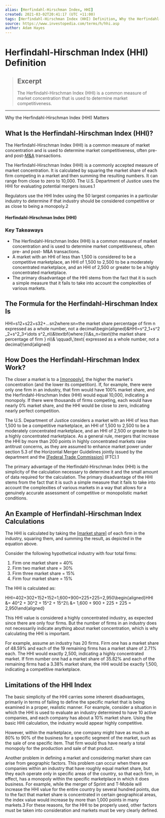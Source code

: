 ```yaml
---
alias: [Herfindahl-Hirschman Index, HHI]
created: 2021-03-02T20:41:17 (UTC +11:00)
tags: [Herfindahl-Hirschman Index (HHI) Definition, Why the Herfindahl-Hirschman Index (HHI) Matters]
source: https://www.investopedia.com/terms/h/hhi.asp
author: Adam Hayes
---
```


# Herfindahl-Hirschman Index (HHI) Definition

> ## Excerpt
> The Herfindahl-Hirschman Index (HHI) is a common measure of market concentration that is used to determine market competitiveness.

---

Why the Herfindahl-Hirschman Index (HHI) Matters
## What Is the Herfindahl-Hirschman Index (HHI)?

The Herfindahl-Hirschman Index (HHI) is a common measure of market concentration and is used to determine market competitiveness, often pre- and post-[M&A](https://www.investopedia.com/terms/m/mergersandacquisitions.asp) transactions.

The Herfindahl-Hirschman Index (HHI) is a commonly accepted measure of market concentration. It is calculated by squaring the market share of each firm competing in a market and then summing the resulting numbers. It can range from close to zero to 10,000. The U.S. Department of Justice uses the HHI for evaluating potential mergers issues.1

Regulators use the HHI Index using the 50 largest companies in a particular industry to determine if that industry should be considered competitive or as close to being a monopoly.2

#### Herfindahl-Hirschman Index (HHI)

### Key Takeaways

-   The Herfindahl-Hirschman Index (HHI) is a common measure of market concentration and is used to determine market competitiveness, often pre- and post- M&A transactions.
-   A market with an HHI of less than 1,500 is considered to be a competitive marketplace, an HHI of 1,500 to 2,500 to be a moderately concentrated marketplace, and an HHI of 2,500 or greater to be a highly concentrated marketplace.
-   The primary disadvantage of the HHI stems from the fact that it is such a simple measure that it fails to take into account the complexities of various markets.

## The Formula for the Herfindahl-Hirschman Index Is

HHI\=s12+s22+s32+…sn2where:sn\=the market share percentage of firm n expressed as a whole number, not a decimal\\begin{aligned}&HHI=s^2\_1+s^2\_2+s^2\_3+\\dots s^2\_n\\\\&\\textbf{where:}\\\\&s\_n=\\text{the market share percentage of firm } n\\\\& \\qquad\\,\\text{ expressed as a whole number, not a decimal}\\end{aligned}

## How Does the Herfindahl-Hirschman Index Work?

The closer a market is to a [[monopoly]](https://www.investopedia.com/terms/m/monopoly.asp), the higher the market's concentration (and the lower its competition). If, for example, there were only one firm in an industry, that firm would have 100% market share, and the Herfindahl-Hirschman Index (HHI) would equal 10,000, indicating a monopoly. If there were thousands of firms competing, each would have nearly 0% market share, and the HHI would be close to zero, indicating nearly perfect competition.

The U.S. Department of Justice considers a market with an HHI of less than 1,500 to be a competitive marketplace, an HHI of 1,500 to 2,500 to be a moderately concentrated marketplace, and an HHI of 2,500 or greater to be a highly concentrated marketplace. As a general rule, mergers that increase the HHI by more than 200 points in highly concentrated markets raise antitrust concerns, as they are assumed to enhance market power under section 5.3 of the Horizontal Merger Guidelines jointly issued by the department and the [[Federal Trade Commission]](https://www.investopedia.com/terms/f/ftc.asp) (FTC).1

The primary advantage of the Herfindahl-Hirschman Index (HHI) is the simplicity of the calculation necessary to determine it and the small amount of data required for the calculation. The primary disadvantage of the HHI stems from the fact that it is such a simple measure that it fails to take into account the complexities of various markets in a way that allows for a genuinely accurate assessment of competitive or monopolistic market conditions.

## An Example of Herfindahl-Hirschman Index Calculations

The HHI is calculated by taking the [[market share]](https://www.investopedia.com/terms/m/marketshare.asp) of each firm in the industry, squaring them, and summing the result, as depicted in the equation above.

Consider the following hypothetical industry with four total firms:

1.  Firm one market share = 40%
2.  Firm two market share = 30%
3.  Firm three market share = 15%
4.  Firm four market share = 15%

The HHI is calculated as:

HHI\=402+302+152+152\=1,600+900+225+225\=2,950\\begin{aligned}HHI &= 40^2 + 30^2 + 15^2 + 15^2\\\\ &= 1,600 + 900 + 225 + 225 = 2,950\\end{aligned}

This HHI value is considered a highly concentrated industry, as expected since there are only four firms. But the number of firms in an industry does not necessarily indicate anything about market concentration, which is why calculating the HHI is important.

For example, assume an industry has 20 firms. Firm one has a market share of 48.59% and each of the 19 remaining firms has a market share of 2.71% each. The HHI would exactly 2,500, indicating a highly concentrated market. If firm number one had a market share of 35.82% and each of the remaining firms had a 3.38% market share, the HHI would be exactly 1,500, indicating a competitive marketplace.

## Limitations of the HHI Index

The basic simplicity of the HHI carries some inherent disadvantages, primarily in terms of failing to define the specific market that is being examined in a proper, realistic manner. For example, consider a situation in which the HHI is used to evaluate an industry determined to have 10 active companies, and each company has about a 10% market share. Using the basic HHI calculation, the industry would appear highly competitive.

However, within the marketplace, one company might have as much as 80% to 90% of the business for a specific segment of the market, such as the sale of one specific item. That firm would thus have nearly a total monopoly for the production and sale of that product.

Another problem in defining a market and considering market share can arise from geographic factors. This problem can occur when there are companies within an industry that have roughly equal market share, but they each operate only in specific areas of the country, so that each firm, in effect, has a monopoly within the specific marketplace in which it does business. For example, while the merger of Sprint and T-Mobile will increase the HHI value for the entire country by several hundred points, due to the fact that market share is concentrated in certain geographical areas, the index value would increase by more than 1,000 points in many markets.3 For these reasons, for the HHI to be properly used, other factors must be taken into consideration and markets must be very clearly defined.
